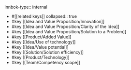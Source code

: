 innbok-type:: internal
- #[[related keys]]
collapsed:: true
- #key [[Idea and Value Proposition/Innovation]]
- #key [[Idea and Value Proposition/Clarity of the Idea]]
- #key [[Idea and Value Proposition/Solution to a Problem]]
- #key [[Product/Added Value]]
- #key [[Idea/Use of technology]]
- #key [[Idea/Value potential]]
- #key [[Solution/Solution efficiency]]
- #key [[Product/Technology]]
- #key [[Team/Competency scope]]




